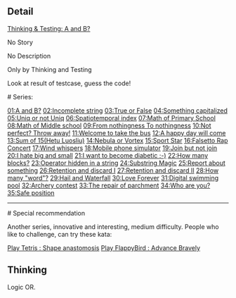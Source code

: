 ## Detail

[Thinking & Testing: A and B?](https://www.codewars.com/kata/56d904db9963e9cf5000037d)

No Story

No Description

Only by Thinking and Testing

Look at result of testcase, guess the code!

\# Series:

[01:A and B?](http://www.codewars.com/kata/56d904db9963e9cf5000037d)
[02:Incomplete string](http://www.codewars.com/kata/56d9292cc11bcc3629000533)
[03:True or False](http://www.codewars.com/kata/56d931ecc443d475d5000003)
[04:Something capitalized](http://www.codewars.com/kata/56d93f249c844788bc000002)
[05:Uniq or not Uniq](http://www.codewars.com/kata/56d949281b5fdc7666000004) 
[06:Spatiotemporal index](http://www.codewars.com/kata/56d98b555492513acf00077d)
[07:Math of Primary School](http://www.codewars.com/kata/56d9b46113f38864b8000c5a)
[08:Math of Middle school](http://www.codewars.com/kata/56d9c274c550b4a5c2000d92)
[09:From nothingness To nothingness](http://www.codewars.com/kata/56d9cfd3f3928b4edd000021)
[10:Not perfect? Throw away!](http://www.codewars.com/kata/56dae2913cb6f5d428000f77) 
[11:Welcome to take the bus](http://www.codewars.com/kata/56db19703cb6f5ec3e001393)
[12:A happy day will come](http://www.codewars.com/kata/56dc41173e5dd65179001167)
[13:Sum of 15(Hetu Luosliu)](http://www.codewars.com/kata/56dc5a773e5dd6dcf7001356)
[14:Nebula or Vortex](http://www.codewars.com/kata/56dd3dd94c9055a413000b22)
[15:Sport Star](http://www.codewars.com/kata/56dd927e4c9055f8470013a5)
[16:Falsetto Rap Concert](http://www.codewars.com/kata/56de38c1c54a9248dd0006e4)
[17:Wind whispers](http://www.codewars.com/kata/56de4d58301c1156170008ff)
[18:Mobile phone simulator](http://www.codewars.com/kata/56de82fb9905a1c3e6000b52)
[19:Join but not join](http://www.codewars.com/kata/56dfce76b832927775000027)
[20:I hate big and small](http://www.codewars.com/kata/56dfd5dfd28ffd52c6000bb7)
[21:I want to become diabetic ;-)](http://www.codewars.com/kata/56e0e065ef93568edb000731)
[22:How many blocks?](http://www.codewars.com/kata/56e0f1dc09eb083b07000028)
[23:Operator hidden in a string](http://www.codewars.com/kata/56e1161fef93568228000aad)
[24:Substring Magic](http://www.codewars.com/kata/56e127d4ef93568228000be2)
[25:Report about something](http://www.codewars.com/kata/56eccc08b9d9274c300019b9)
[26:Retention and discard I](http://www.codewars.com/kata/56ee0448588cbb60740013b9)
[27:Retention and discard II](http://www.codewars.com/kata/56eee006ff32e1b5b0000c32)
[28:How many "word"?](http://www.codewars.com/kata/56eff1e64794404a720002d2)
[29:Hail and Waterfall](http://www.codewars.com/kata/56f167455b913928a8000c49)
[30:Love Forever](http://www.codewars.com/kata/56f214580cd8bc66a5001a0f)
[31:Digital swimming pool](http://www.codewars.com/kata/56f25b17e40b7014170002bd)
[32:Archery contest](http://www.codewars.com/kata/56f4202199b3861b880013e0)
[33:The repair of parchment](http://www.codewars.com/kata/56f606236b88de2103000267)
[34:Who are you?](http://www.codewars.com/kata/56f6b4369400f51c8e000d64)
[35:Safe position](http://www.codewars.com/kata/56f7eb14f749ba513b0009c3)

------

\# Special recommendation

Another series, innovative and interesting, medium difficulty. People who like to challenge, can try these kata:

[Play Tetris : Shape anastomosis](http://www.codewars.com/kata/56c85eebfd8fc02551000281)
[Play FlappyBird : Advance Bravely](http://www.codewars.com/kata/56cd5d09aa4ac772e3000323)

## Thinking

Logic OR.